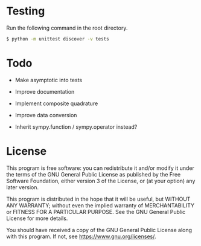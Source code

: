 # Testing

Run the following command in the root directory.

```bash
$ python -m unittest discover -v tests
```

# Todo

- Make asymptotic into tests

- Improve documentation

- Implement composite quadrature

- Improve data conversion

- Inherit sympy.function / sympy.operator instead?

# License

This program is free software: you can redistribute it and/or modify
it under the terms of the GNU General Public License as published by
the Free Software Foundation, either version 3 of the License, or
(at your option) any later version.

This program is distributed in the hope that it will be useful,
but WITHOUT ANY WARRANTY; without even the implied warranty of
MERCHANTABILITY or FITNESS FOR A PARTICULAR PURPOSE. See the
GNU General Public License for more details.

You should have received a copy of the GNU General Public License
along with this program. If not, see <https://www.gnu.org/licenses/>.

